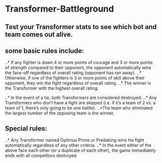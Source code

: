 # Transformer-Battleground

## Test your Transformer stats to see which bot and team comes out alive.
## some basic rules include:
..* If any fighter is down 4 or more points of courage and 3 or more points of strength
compared to their opponent, the opponent automatically wins the face-off regardless of
overall rating (opponent has ran away).
..* Otherwise, if one of the fighters is 3 or more points of skill above their opponent, they win
the fight regardless of overall rating.
..* The winner is the Transformer with the highest overall rating.

..* In the event of a tie, both Transformers are considered destroyed.
..* Any Transformers who don’t have a fight are skipped (i.e. if it’s a team of 2 vs. a team of 1, there’s
only going to be one battle).
..*The team who eliminated the largest number of the opposing team is the winner.
## Special rules:
..* Any Transformer named Optimus Prime or Predaking wins his fight automatically regardless of
any other criteria.
..* In the event either of the above face each other (or a duplicate of each other), the game
immediately ends with all competitors destroyed.
